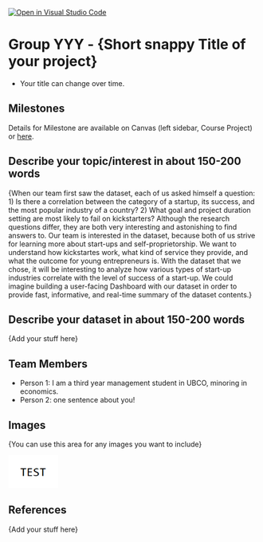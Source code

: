 [![Open in Visual Studio Code](https://classroom.github.com/assets/open-in-vscode-f059dc9a6f8d3a56e377f745f24479a46679e63a5d9fe6f495e02850cd0d8118.svg)](https://classroom.github.com/online_ide?assignment_repo_id=464456&assignment_repo_type=GroupAssignmentRepo)
# Group YYY - {Short snappy Title of your project}

- Your title can change over time.

## Milestones

Details for Milestone are available on Canvas (left sidebar, Course Project) or [here](https://firas.moosvi.com/courses/data301/project/milestone01.html).

## Describe your topic/interest in about 150-200 words

{When our team first saw the dataset, each of us asked himself a question: 1) Is there a correlation between the category of a startup, its success, and the most popular industry of a country? 2) What goal and project duration setting are most likely to fail on kickstarters? Although the research questions differ, they are both very interesting and astonishing to find answers to. Our team is interested in the dataset, because both of us strive for learning more about start-ups and self-proprietorship. We want to understand how kickstartes work, what kind of service they provide, and what the outcome for young entrepreneurs is. With the dataset that we chose, it will be interesting to analyze how various types of start-up industries correlate with the level of success of a start-up. We could imagine building a user-facing Dashboard with our dataset in order to provide fast, informative, and real-time summary of the dataset contents.}

## Describe your dataset in about 150-200 words

{Add your stuff here}

## Team Members

- Person 1: I am a third year management student in UBCO, minoring in economics.
- Person 2: one sentence about you!

## Images

{You can use this area for any images you want to include}

<img src ="images/test.png" width="100px">

## References

{Add your stuff here}



